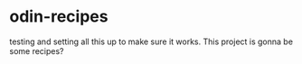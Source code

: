 # odin-recipes

testing and setting all this up to make sure it works. This project is gonna be some recipes?